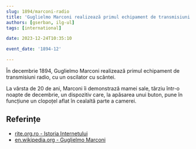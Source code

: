```yaml
---
slug: 1894/marconi-radio
title: 'Guglielmo Marconi realizează primul echipament de transmisiuni radio'
authors: [gserban, ilg-ul]
tags: [international]

date: 2023-12-24T10:35:10

event_date: '1894-12'

---
```


În decembrie 1894, Guglielmo Marconi realizează primul echipament de
transmisiuni radio, cu un oscilator cu scântei.

<!-- truncate -->

La vârsta de 20 de ani, Marconi îi demonstrază mamei sale,
târziu într-o noapte de decembrie, un dispozitiv care, la apăsarea
unui buton, pune în
funcțiune un clopoțel aflat în cealaltă parte a camerei.

## Referințe

- [rite.org.ro - Istoria Internetului](https://rite.org.ro/istoria-internetului/)
- [en.wikipedia.org - Guglielmo Marconi](https://en.wikipedia.org/wiki/Guglielmo_Marconi)
